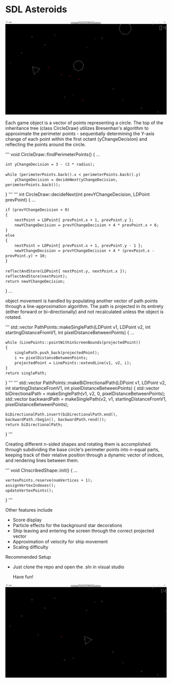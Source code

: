 # SDL Asteroids

![SDL_Asteroids footage](sdl_asteroids_gameplay_1.gif?raw=true "SDL_Asteroids_footage")


Each game object is a vector of points representing a circle. The top of the inheritance tree (class CircleDraw) utilizes Bresenhan's algorithm 
to approximate the perimeter points - sequentially determining the Y-axis change of each point within the first octant (yChangeDecision) and reflecting 
the points around the circle.

'''
void CircleDraw::findPerimeterPoints()
{
    ...
    
    int yChangeDecision = 3 - (2 * radius);
    
    while (perimeterPoints.back().x < perimeterPoints.back().y)
        yChangeDecision = decideNext(yChangeDecision, perimeterPoints.back());
}
'''
'''
int CircleDraw::decideNext(int prevYChangeDecision, LDPoint prevPoint)
{
    ...
    
    if (prevYChangeDecision < 0)
    {
        nextPoint = LDPoint{ prevPoint.x + 1, prevPoint.y };
        newYChangeDecision = prevYChangeDecision + 4 * prevPoint.x + 6;
    }
    else
    {
        nextPoint = LDPoint{ prevPoint.x + 1, prevPoint.y - 1 };
        newYChangeDecision = prevYChangeDecision + 4 * (prevPoint.x - prevPoint.y) + 10;
    }

    reflectAndStore(LDPoint{ nextPoint.y, nextPoint.x }); reflectAndStore(nextPoint);
    return newYChangeDecision;
}
...

object movement is handled by populating another vector of path points through a line-approximation algorithm. The path is projected in its
entirety (either forward or bi-directionally) and not recalculated unless the object is rotated.

'''
std::vector<LDPoint> PathPoints::makeSinglePath(LDPoint v1, LDPoint v2, int startingDistanceFromV1, int pixelDistanceBetweenPoints)
{
    ...

    while (LinePoints::pointWithinScreenBounds(projectedPoint)) 
    {
        singlePath.push_back(projectedPoint);
        i += pixelDistanceBetweenPoints;
        projectedPoint = LinePoints::extendLine(v1, v2, i);
    }
    return singlePath;
}
'''
'''
std::vector<LDPoint> PathPoints::makeBiDirectionalPath(LDPoint v1, LDPoint v2, int startingDistanceFromV1, int pixelDistanceBetweenPoints)
{
    std::vector<LDPoint> biDirectionalPath = makeSinglePath(v1, v2, 0, pixelDistanceBetweenPoints);
    std::vector<LDPoint> backwardPath = makeSinglePath(v2, v1, startingDistanceFromV1, pixelDistanceBetweenPoints);

    biDirectionalPath.insert(biDirectionalPath.end(), backwardPath.rbegin(), backwardPath.rend());
    return biDirectionalPath;
}
'''

Creating different n-sided shapes and rotating them is accomplished through subdividing the base circle's perimeter points into n-equal parts, keeping track of their relative position through a dynamic vector of indices, and rendering lines between them.

'''
void CInscribedShape::init()
{
    ...
    
    vertexPoints.reserve(numVertices + 1);
    assignVertexIndexes();
    updateVertexPoints();
}
'''

Other features include
- Score display
- Particle effects for the background star decorations
- Ship leaving and entering the screen through the correct projected vector
- Approximation of velocity for ship movement
- Scaling difficulty

Recommended Setup
- Just clone the repo and open the .sln in visual studio

  Have fun!

![SDL_Asteroids footage2](sdl_asteroids_gameplay_2.gif?raw=true "SDL_Asteroids_footage2")
